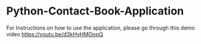 # Python-Contact-Book-Application
For Instructions on how to use the application, please go through this demo video
https://youtu.be/d3kHyHMOopQ
